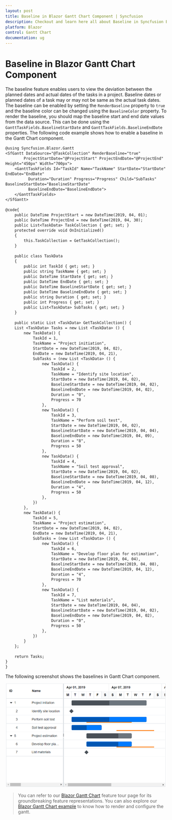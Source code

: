 ```yaml
---
layout: post
title: Baseline in Blazor Gantt Chart Component | Syncfusion
description: Checkout and learn here all about Baseline in Syncfusion Blazor Gantt Chart component and much more.
platform: Blazor
control: Gantt Chart
documentation: ug
---
```


# Baseline in Blazor Gantt Chart Component

The baseline feature enables users to view the deviation between the planned dates and actual dates of the tasks in a project. Baseline dates or planned dates of a task may or may not be same as the actual task dates. The baseline can be enabled by setting the `RenderBaseline` property to `true` and the baseline color can be changed using the `BaselineColor` property. To render the baseline, you should map the baseline start and end date values from the data source. This can be done using the `GanttTaskFields.BaselineStartDate` and `GanttTaskFields.BaselineEndDate` properties. The following code example shows how to enable a baseline in the Gantt Chart component.

```cshtml
@using Syncfusion.Blazor.Gantt
<SfGantt DataSource="@TaskCollection" RenderBaseline="true"
        ProjectStartDate="@ProjectStart" ProjectEndDate="@ProjectEnd" Height="450px" Width="700px">
    <GanttTaskFields Id="TaskId" Name="TaskName" StartDate="StartDate" EndDate="EndDate"
          Duration="Duration" Progress="Progress" Child="SubTasks" BaselineStartDate="BaselineStartDate"
          BaselineEndDate="BaselineEndDate">
    </GanttTaskFields>
</SfGantt>

@code{
    public DateTime ProjectStart = new DateTime(2019, 04, 01);
    public DateTime ProjectEnd = new DateTime(2019, 04, 30);
    public List<TaskData> TaskCollection { get; set; }
    protected override void OnInitialized()
    {
        this.TaskCollection = GetTaskCollection();
    }

    public class TaskData
    {
        public int TaskId { get; set; }
        public string TaskName { get; set; }
        public DateTime StartDate { get; set; }
        public DateTime EndDate { get; set; }
        public DateTime BaselineStartDate { get; set; }
        public DateTime BaselineEndDate { get; set; }
        public string Duration { get; set; }
        public int Progress { get; set; }
        public List<TaskData> SubTasks { get; set; }
    }

    public static List <TaskData> GetTaskCollection() {
    List <TaskData> Tasks = new List <TaskData> () {
        new TaskData() {
            TaskId = 1,
            TaskName = "Project initiation",
            StartDate = new DateTime(2019, 04, 02),
            EndDate = new DateTime(2019, 04, 21),
            SubTasks = (new List <TaskData> () {
                new TaskData() {
                    TaskId = 2,
                    TaskName = "Identify site location",
                    StartDate = new DateTime(2019, 04, 02),
                    BaselineStartDate = new DateTime(2019, 04, 02),
                    BaselineEndDate = new DateTime(2019, 04, 02),
                    Duration = "0",
                    Progress = 70
                },
                new TaskData() {
                    TaskId = 3,
                    TaskName = "Perform soil test",
                    StartDate = new DateTime(2019, 04, 02),
                    BaselineStartDate = new DateTime(2019, 04, 04),
                    BaselineEndDate = new DateTime(2019, 04, 09),
                    Duration = "8",
                    Progress = 50
                },
                new TaskData() {
                    TaskId = 4,
                    TaskName = "Soil test approval",
                    StartDate = new DateTime(2019, 04, 02),
                    BaselineStartDate = new DateTime(2019, 04, 08),
                    BaselineEndDate = new DateTime(2019, 04, 12),
                    Duration = "4",
                    Progress = 50
                },
            })
        },
        new TaskData() {
            TaskId = 5,
            TaskName = "Project estimation",
            StartDate = new DateTime(2019, 04, 02),
            EndDate = new DateTime(2019, 04, 21),
            SubTasks = (new List <TaskData> () {
                new TaskData() {
                    TaskId = 6,
                    TaskName = "Develop floor plan for estimation",
                    StartDate = new DateTime(2019, 04, 04),
                    BaselineStartDate = new DateTime(2019, 04, 08),
                    BaselineEndDate = new DateTime(2019, 04, 12),
                    Duration = "4",
                    Progress = 70
                },
                new TaskData() {
                    TaskId = 7,
                    TaskName = "List materials",
                    StartDate = new DateTime(2019, 04, 04),
                    BaselineStartDate = new DateTime(2019, 04, 02),
                    BaselineEndDate = new DateTime(2019, 04, 02),
                    Duration = "0",
                    Progress = 50
                },
            })
        }
    };

    return Tasks;
}
}
```

The following screenshot shows the baselines in Gantt Chart component.

![Baselines in Blazor Gantt Chart](images/blazor-gantt-chart-with-baseline.png)

> You can refer to our [Blazor Gantt Chart](https://www.syncfusion.com/blazor-components/blazor-gantt-chart) feature tour page for its groundbreaking feature representations. You can also explore our [Blazor Gantt Chart example](https://blazor.syncfusion.com/demos/gantt-chart/default-functionalities) to know how to render and configure the gantt.